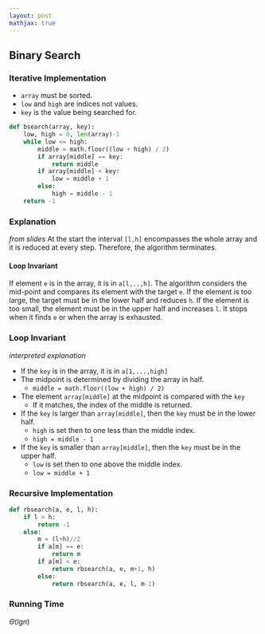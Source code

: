 ```yaml
---
layout: post
mathjax: true
---
```


## Binary Search

### Iterative Implementation

* `array` must be sorted.
* `low` and `high` are indices not values.
* `key` is the value being searched for.

```py
def bsearch(array, key):
    low, high = 0, len(array)-1
    while low <= high:
        middle = math.floor((low + high) / 2)
        if array[middle] == key:
            return middle
        if array[middle] < key:
            low = middle + 1
        else:
            high = middle - 1
    return -1
```


### Explanation
*from slides*
At the start the interval `[l,h]` encompasses the whole array and it is reduced at every step. Therefore, the algorithm terminates.

#### Loop Invariant
If element `e` is in the array, it is in `a[l,..,h]`. The algorithm considers the mid-point and compares its element with the target `e`. If the element is too large, the target must be in the lower half and reduces `h`. If the element is too small, the element must be in the upper half and increases `l`. It stops when it finds `e` or when the array is exhausted.

### Loop Invariant
*interpreted explanation*
* If the `key` is in the array, it is in `a[1,...,high]`
* The midpoint is determined by dividing the array in half.
  * `middle = math.floor((low + high) / 2)`
* The element `array[middle]` at the midpoint is compared with the `key`
  * If it matches, the index of the middle is returned.
* If the `key` is larger than `array[middle]`, then the `key` must be in the lower half.
  * `high` is set then to one less than the middle index.
  * `high = middle - 1`
* If the `key` is smaller than `array[middle]`, then the `key` must be in the upper half.
  * `low` is set then to one above the middle index.
  * `low = middle + 1`

### Recursive Implementation

```py
def rbsearch(a, e, l, h):
    if l > h:
        return -1
    else:
        m = (l+h)//2
        if a[m] == e:
            return m
        if a[m] < e:
            return rbsearch(a, e, m+1, h)
        else:
            return rbsearch(a, e, l, m-1)
```


### Running Time

$\Theta(lgn)$
